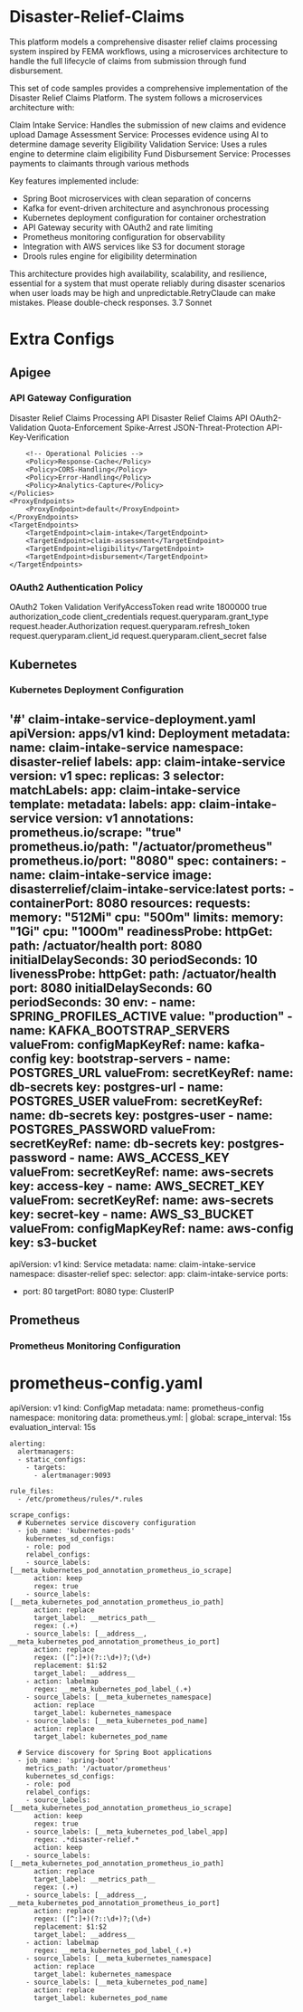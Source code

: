# Disaster-Relief-Claims
This platform models a comprehensive disaster relief claims processing system inspired by FEMA workflows, using a microservices architecture to handle the full lifecycle of claims from submission through fund disbursement.


This set of code samples provides a comprehensive implementation of the Disaster Relief Claims Platform. The system follows a microservices architecture with:

Claim Intake Service: Handles the submission of new claims and evidence upload
Damage Assessment Service: Processes evidence using AI to determine damage severity
Eligibility Validation Service: Uses a rules engine to determine claim eligibility
Fund Disbursement Service: Processes payments to claimants through various methods

Key features implemented include:

- Spring Boot microservices with clean separation of concerns
- Kafka for event-driven architecture and asynchronous processing
- Kubernetes deployment configuration for container orchestration
- API Gateway security with OAuth2 and rate limiting
- Prometheus monitoring configuration for observability
- Integration with AWS services like S3 for document storage
- Drools rules engine for eligibility determination

This architecture provides high availability, scalability, and resilience, essential for a system that must operate reliably during disaster scenarios when user loads may be high and unpredictable.RetryClaude can make mistakes. Please double-check responses. 3.7 Sonnet

# Extra Configs
## Apigee
### API Gateway Configuration
<!-- apiproxy/disaster-relief-api.xml -->
<APIProxy revision="1" name="disaster-relief-api">
    <Description>Disaster Relief Claims Processing API</Description>
    <DisplayName>Disaster Relief Claims API</DisplayName>
    <Policies>
        <!-- Security Policies -->
        <Policy>OAuth2-Validation</Policy>
        <Policy>Quota-Enforcement</Policy>
        <Policy>Spike-Arrest</Policy>
        <Policy>JSON-Threat-Protection</Policy>
        <Policy>API-Key-Verification</Policy>
        
        <!-- Operational Policies -->
        <Policy>Response-Cache</Policy>
        <Policy>CORS-Handling</Policy>
        <Policy>Error-Handling</Policy>
        <Policy>Analytics-Capture</Policy>
    </Policies>
    <ProxyEndpoints>
        <ProxyEndpoint>default</ProxyEndpoint>
    </ProxyEndpoints>
    <TargetEndpoints>
        <TargetEndpoint>claim-intake</TargetEndpoint>
        <TargetEndpoint>claim-assessment</TargetEndpoint>
        <TargetEndpoint>eligibility</TargetEndpoint>
        <TargetEndpoint>disbursement</TargetEndpoint>
    </TargetEndpoints>
</APIProxy>

### OAuth2 Authentication Policy 
<!-- apiproxy/policies/OAuth2-Validation.xml -->
<OAuthV2 async="false" continueOnError="false" enabled="true" name="OAuth2-Validation">
    <DisplayName>OAuth2 Token Validation</DisplayName>
    <Operation>VerifyAccessToken</Operation>
    <Scope>read write</Scope>
    <ExpiresIn>1800000</ExpiresIn>
    <GenerateResponse enabled="false"/>
    <ReuseRefreshToken>true</ReuseRefreshToken>
    <SupportedGrantTypes>
        <GrantType>authorization_code</GrantType>
        <GrantType>client_credentials</GrantType>
    </SupportedGrantTypes>
    <GrantType>request.queryparam.grant_type</GrantType>
    <AccessToken>request.header.Authorization</AccessToken>
    <RefreshToken>request.queryparam.refresh_token</RefreshToken>
    <ClientId>request.queryparam.client_id</ClientId>
    <ClientSecret>request.queryparam.client_secret</ClientSecret>
    <GenerateErrorResponse>false</GenerateErrorResponse>
</OAuthV2>

## Kubernetes
### Kubernetes Deployment Configuration

'#' claim-intake-service-deployment.yaml
apiVersion: apps/v1
kind: Deployment
metadata:
  name: claim-intake-service
  namespace: disaster-relief
  labels:
    app: claim-intake-service
    version: v1
spec:
  replicas: 3
  selector:
    matchLabels:
      app: claim-intake-service
  template:
    metadata:
      labels:
        app: claim-intake-service
        version: v1
      annotations:
        prometheus.io/scrape: "true"
        prometheus.io/path: "/actuator/prometheus"
        prometheus.io/port: "8080"
    spec:
      containers:
      - name: claim-intake-service
        image: disasterrelief/claim-intake-service:latest
        ports:
        - containerPort: 8080
        resources:
          requests:
            memory: "512Mi"
            cpu: "500m"
          limits:
            memory: "1Gi"
            cpu: "1000m"
        readinessProbe:
          httpGet:
            path: /actuator/health
            port: 8080
          initialDelaySeconds: 30
          periodSeconds: 10
        livenessProbe:
          httpGet:
            path: /actuator/health
            port: 8080
          initialDelaySeconds: 60
          periodSeconds: 30
        env:
        - name: SPRING_PROFILES_ACTIVE
          value: "production"
        - name: KAFKA_BOOTSTRAP_SERVERS
          valueFrom:
            configMapKeyRef:
              name: kafka-config
              key: bootstrap-servers
        - name: POSTGRES_URL
          valueFrom:
            secretKeyRef:
              name: db-secrets
              key: postgres-url
        - name: POSTGRES_USER
          valueFrom:
            secretKeyRef:
              name: db-secrets
              key: postgres-user
        - name: POSTGRES_PASSWORD
          valueFrom:
            secretKeyRef:
              name: db-secrets
              key: postgres-password
        - name: AWS_ACCESS_KEY
          valueFrom:
            secretKeyRef:
              name: aws-secrets
              key: access-key
        - name: AWS_SECRET_KEY
          valueFrom:
            secretKeyRef:
              name: aws-secrets
              key: secret-key
        - name: AWS_S3_BUCKET
          valueFrom:
            configMapKeyRef:
              name: aws-config
              key: s3-bucket
---
apiVersion: v1
kind: Service
metadata:
  name: claim-intake-service
  namespace: disaster-relief
spec:
  selector:
    app: claim-intake-service
  ports:
  - port: 80
    targetPort: 8080
  type: ClusterIP

## Prometheus
### Prometheus Monitoring Configuration
# prometheus-config.yaml
apiVersion: v1
kind: ConfigMap
metadata:
  name: prometheus-config
  namespace: monitoring
data:
  prometheus.yml: |
    global:
      scrape_interval: 15s
      evaluation_interval: 15s
      
    alerting:
      alertmanagers:
      - static_configs:
        - targets:
          - alertmanager:9093

    rule_files:
      - /etc/prometheus/rules/*.rules

    scrape_configs:
      # Kubernetes service discovery configuration
      - job_name: 'kubernetes-pods'
        kubernetes_sd_configs:
        - role: pod
        relabel_configs:
        - source_labels: [__meta_kubernetes_pod_annotation_prometheus_io_scrape]
          action: keep
          regex: true
        - source_labels: [__meta_kubernetes_pod_annotation_prometheus_io_path]
          action: replace
          target_label: __metrics_path__
          regex: (.+)
        - source_labels: [__address__, __meta_kubernetes_pod_annotation_prometheus_io_port]
          action: replace
          regex: ([^:]+)(?::\d+)?;(\d+)
          replacement: $1:$2
          target_label: __address__
        - action: labelmap
          regex: __meta_kubernetes_pod_label_(.+)
        - source_labels: [__meta_kubernetes_namespace]
          action: replace
          target_label: kubernetes_namespace
        - source_labels: [__meta_kubernetes_pod_name]
          action: replace
          target_label: kubernetes_pod_name
          
      # Service discovery for Spring Boot applications
      - job_name: 'spring-boot'
        metrics_path: '/actuator/prometheus'
        kubernetes_sd_configs:
        - role: pod
        relabel_configs:
        - source_labels: [__meta_kubernetes_pod_annotation_prometheus_io_scrape]
          action: keep
          regex: true
        - source_labels: [__meta_kubernetes_pod_label_app]
          regex: .*disaster-relief.*
          action: keep
        - source_labels: [__meta_kubernetes_pod_annotation_prometheus_io_path]
          action: replace
          target_label: __metrics_path__
          regex: (.+)
        - source_labels: [__address__, __meta_kubernetes_pod_annotation_prometheus_io_port]
          action: replace
          regex: ([^:]+)(?::\d+)?;(\d+)
          replacement: $1:$2
          target_label: __address__
        - action: labelmap
          regex: __meta_kubernetes_pod_label_(.+)
        - source_labels: [__meta_kubernetes_namespace]
          action: replace
          target_label: kubernetes_namespace
        - source_labels: [__meta_kubernetes_pod_name]
          action: replace
          target_label: kubernetes_pod_name
